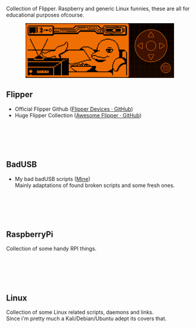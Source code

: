 Collection of Flipper. Raspberry and generic Linux funnies, these are all for educational purposes ofcourse.

<p align="center">
  <img src="assets/animate.gif" width="400" alt="accessibility text">
</p>

## Flipper

- Official Flipper Github ([Flipper Devices · GitHub](https://github.com/flipperdevices))
- Huge Flipper Collection ([Awesome Flipper · GitHub](https://github.com/djsime1/awesome-flipperzero))

</br></br></br></br>

## BadUSB

- My bad badUSB scripts ([Mine](https://github.com/mexersus/flipperme/tree/main/badUSB))  
  Mainly adaptations of found broken scripts and some fresh ones.

</br></br></br></br>

## RaspberryPi

Collection of some handy RPI things.

</br></br></br></br>

## Linux

Collection of some Linux related scripts, daemons and links.  
Since i'm pretty much a Kali/Debian/Ubuntu adept its covers that.


